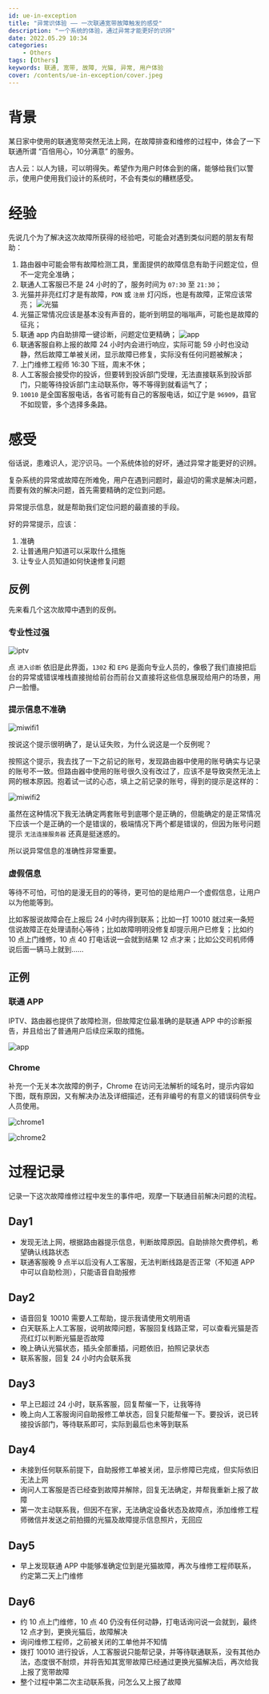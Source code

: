 ```yaml
---
id: ue-in-exception
title: "异常识体验 —— 一次联通宽带故障触发的感受"
description: "一个系统的体验，通过异常才能更好的识辨"
date: 2022.05.29 10:34
categories:
    - Others
tags: [Others]
keywords: 联通, 宽带, 故障, 光猫, 异常, 用户体验
cover: /contents/ue-in-exception/cover.jpeg
---
```


背景
===

某日家中使用的联通宽带突然无法上网，在故障排查和维修的过程中，体会了一下联通所谓 “百倍用心，10分满意” 的服务。

古人云：以人为镜，可以明得失。希望作为用户时体会到的痛，能够给我们以警示，使用户使用我们设计的系统时，不会有类似的糟糕感受。

经验
===

先说几个为了解决这次故障所获得的经验吧，可能会对遇到类似问题的朋友有帮助：

1. 路由器中可能会带有故障检测工具，里面提供的故障信息有助于问题定位，但不一定完全准确；
1. 联通人工客服已不是 24 小时的了，服务时间为 `07:30` 至 `21:30`；
1. 光猫并非亮红灯才是有故障，`PON` 或 `注册` 灯闪烁，也是有故障，正常应该常亮；
![光猫](/contents/ue-in-exception/modem.jpg)
1. 光猫正常情况应该是基本没有声音的，能听到明显的嗡嗡声，可能也是故障的征兆；
1. 联通 app 内自助排障一键诊断，问题定位更精确；
![app](/contents/ue-in-exception/app.png)
1. 联通客服自称上报的故障 24 小时内会进行响应，实际可能 59 小时也没动静，然后故障工单被关闭，显示故障已修复，实际没有任何问题被解决；
1. 上门维修工程师 16:30 下班，周末不休；
1. 人工客服会接受你的投诉，但要转到投诉部门受理，无法直接联系到投诉部门，只能等待投诉部门主动联系你，等不等得到就看运气了；
1. `10010` 是全国客服电话，各省可能有自己的客服电话，如辽宁是 `96909`，县官不如现管，多个选择多条路。

感受
===

俗话说，患难识人，泥泞识马。一个系统体验的好坏，通过异常才能更好的识辨。

复杂系统的异常或故障在所难免，用户在遇到问题时，最迫切的需求是解决问题，而要有效的解决问题，首先需要精确的定位到问题。

异常提示信息，就是帮助我们定位问题的最直接的手段。

好的异常提示，应该：
1. 准确
1. 让普通用户知道可以采取什么措施
1. 让专业人员知道如何快速修复问题

反例
----

先来看几个这次故障中遇到的反例。

### 专业性过强

![iptv](/contents/ue-in-exception/iptv.jpg)

点 `进入诊断` 依旧是此界面，`1302` 和 `EPG` 是面向专业人员的，像极了我们直接把后台的异常或错误堆栈直接抛给前台而前台又直接将这些信息展现给用户的场景，用户一脸懵。

### 提示信息不准确

![miwifi1](/contents/ue-in-exception/miwifi1.png)

按说这个提示很明确了，是认证失败，为什么说这是一个反例呢？

按照这个提示，我去找了一下之前记的账号，发现路由器中使用的账号确实与记录的账号不一致。但路由器中使用的账号很久没有改过了，应该不是导致突然无法上网的根本原因。抱着试一试的心态，填上之前记录的账号，得到的提示是这样的：

![miwifi2](/contents/ue-in-exception/miwifi2.png)

虽然在这种情况下我无法确定两套账号到底哪个是正确的，但能确定的是正常情况下应该一个是正确的一个是错误的，极端情况下两个都是错误的，但因为账号问题提示 `无法连接服务器` 还真是挺迷惑的。

所以说异常信息的准确性非常重要。

### 虚假信息

等待不可怕，可怕的是漫无目的的等待，更可怕的是给用户一个虚假信息，让用户以为他能等到。

比如客服说故障会在上报后 24 小时内得到联系；比如一打 10010 就过来一条短信说故障正在处理请耐心等待；比如故障明明没修复却提示用户已修复；比如约 10 点上门维修，10 点 40 打电话说一会就到结果 12 点才来；比如公交司机师傅说后面一辆马上就到……

正例
---

### 联通 APP

IPTV、路由器也提供了故障检测，但故障定位最准确的是联通 APP 中的诊断报告，并且给出了普通用户后续应采取的措施。

![app](/contents/ue-in-exception/app.png)

### Chrome

补充一个无关本次故障的例子，Chrome 在访问无法解析的域名时，提示内容如下图，既有原因，又有解决办法及详细描述，还有非编号的有意义的错误码供专业人员使用。

![chrome1](/contents/ue-in-exception/chrome1.png)

![chrome2](/contents/ue-in-exception/chrome2.png)


过程记录
=======

记录一下这次故障维修过程中发生的事件吧，观摩一下联通目前解决问题的流程。

Day1
----

* 发现无法上网，根据路由器提示信息，判断故障原因。自助排除欠费停机，希望确认线路状态
* 联通客服晚 9 点半以后没有人工客服，无法判断线路是否正常（不知道 APP 中可以自助检测），只能语音自助报修

Day2
----

* 语音回复 10010 需要人工帮助，提示我请使用文明用语
* 白天联系上人工客服，说明故障问题，客服回复线路正常，可以查看光猫是否亮红灯以判断光猫是否故障
* 晚上确认光猫状态，插头全部重插，问题依旧，拍照记录状态
* 联系客服，回复 24 小时内会联系我

Day3
----

* 早上已超过 24 小时，联系客服，回复帮催一下，让我等待
* 晚上向人工客服询问自助报修工单状态，回复只能帮催一下。要投诉，说已转接投诉部门，等待联系即可，实际到最后也未等到联系

Day4
----

* 未接到任何联系前提下，自助报修工单被关闭，显示修障已完成，但实际依旧无法上网
* 询问人工客服是否已经查到故障并解除，回复无法确定，并帮我重新上报了故障
* 第一次主动联系我，但因不在家，无法确定设备状态及故障点，添加维修工程师微信并发送之前拍摄的光猫及故障提示信息照片，无回应

Day5
----

* 早上发现联通 APP 中能够准确定位到是光猫故障，再次与维修工程师联系，约定第二天上门维修

Day6
----

* 约 10 点上门维修，10 点 40 仍没有任何动静，打电话询问说一会就到，最终 12 点才到，更换光猫后，故障解决
* 询问维修工程师，之前被关闭的工单他并不知情
* 拨打 10010 进行投诉，人工客服说只能帮记录，并等待联通联系，没有其他办法，态度很不耐烦，并将告知其宽带故障已经通过更换光猫解决后，再次给我上报了宽带故障
* 整个过程中第二次主动联系我，问怎么又上报了故障